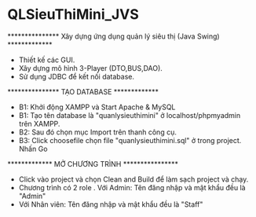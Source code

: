# QLSieuThiMini_JVS
*************** Xây dựng ứng dụng quản lý siêu thị (Java Swing) *************
- Thiết kế các GUI.
- Xây dựng mô hình 3-Player (DTO,BUS,DAO).
- Sử dụng JDBC để kết nối database.

*************** TẠO DATABASE *************
- B1: Khởi động XAMPP và Start Apache & MySQL
- B1: Tạo tên database là "quanlysieuthimini" ở localhost/phpmyadmin trên XAMPP.
- B2: Sau đó chọn mục Import trên thanh công cụ.
- B3: Click choosefile chọn file "quanlysieuthimini.sql" ở trong project. Nhấn Go

************* MỞ CHƯƠNG TRÌNH ****************
- Click vào project và chọn Clean and Build để làm sạch project và chạy.
- Chương trình có 2 role
. Với Admin: Tên đăng nhập và mật khẩu đều là "Admin"
- Với Nhân viên: Tên đăng nhập và mật khẩu đều là "Staff"
